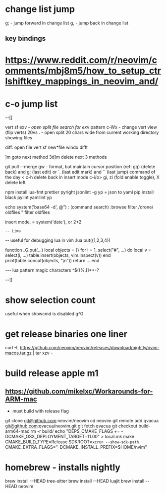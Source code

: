 
# change list jump

g; - jump forward in change list
g, - jump back in change list

## key bindings

# https://www.reddit.com/r/neovim/comments/mbj8m5/how_to_setup_ctrlshiftkey_mappings_in_neovim_and/

# c-o jump list

--[[

vert sf ex*v - open split file search for ex*v pattern
c-Wx - change vert view (flip verts)
20vs . - open split 20 chars wide from current working directory showing files

diff:
open file
vert sf new\*file
windo difft

]m goto next method
3d]m delete next 3 methods

git pull --merge
gw - format, but maintain cursor position (ref: gq)
<c-h> (delete back) and g; (last edit) or `. (last edit mark) and `` (last jump)
command of the day < c-h delete back in insert mode
c-i/o> gi, zi (fold enable toggle), X delete left

npm install lua-fmt prettier pyright jsonlint -g
yp = json to yaml
pip install black pylint yamllint yp

echo system('base64 -d', @")
:<c-f> (command search)
:browse filter /drone/ oldfiles " filter oldfiles

insert mode, <c-r> = system('date'), or 2+2

    -- Lima

-- useful for debugging lua in vim :lua put({1,2,3,4})

function \_G.put(...)
local objects = {}
for i = 1, select("#", ...) do
local v = select(i, ...)
table.insert(objects, vim.inspect(v))
end
print(table.concat(objects, "\n"))
return ...
end

--- lua pattern magic characters ^$()%.[]\*+-?

--]]

# show selection count

useful when showcmd is disabled
g^G

# get release binaries one liner

curl -L https://github.com/neovim/neovim/releases/download/nightly/nvim-macos.tar.gz | tar xzv -

# build release apple m1

## https://github.com/mikelxc/Workarounds-for-ARM-mac

- must build with release flag

git clone git@github.com:neovim/neovim
cd neovim
git remote add qvacua git@github.com:qvacua/neovim.git
git fetch qvacua
git checkout build-arm64-mac
rm -r build/
echo "DEPS_CMAKE_FLAGS += -DCMAKE_OSX_DEPLOYMENT_TARGET=11.00" > local.mk
make CMAKE_BUILD_TYPE=Release SDKROOT=`xcrun --show-sdk-path` CMAKE_EXTRA_FLAGS="-DCMAKE_INSTALL_PREFIX=$HOME/nvim"

# homebrew - installs nightly

brew install --HEAD tree-sitter
brew install --HEAD luajit
brew install --HEAD neovim
